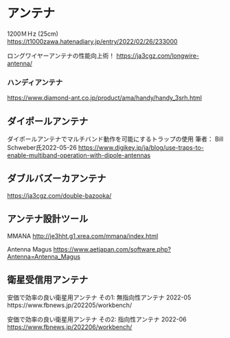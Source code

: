 # アンテナ

1200ＭＨz (25cm)
https://t1000zawa.hatenadiary.jp/entry/2022/02/26/233000

ロングワイヤーアンテナの性能向上術！
https://ja3cgz.com/longwire-antenna/

### ハンディアンテナ
https://www.diamond-ant.co.jp/product/ama/handy/handy_3srh.html

## ダイポールアンテナ
ダイポールアンテナでマルチバンド動作を可能にするトラップの使用
筆者： Bill Schweber氏2022-05-26
https://www.digikey.jp/ja/blog/use-traps-to-enable-multiband-operation-with-dipole-antennas

## ダブルバズーカアンテナ
https://ja3cgz.com/double-bazooka/

## アンテナ設計ツール
MMANA
http://je3hht.g1.xrea.com/mmana/index.html

Antenna Magus
https://www.aetjapan.com/software.php?Antenna=Antenna_Magus


## 衛星受信用アンテナ
<A name="satellite_receiving_antenna" id="satellite_receiving_antenna" />
安価で効率の良い衛星用アンテナ その1: 無指向性アンテナ 2022-05
https://www.fbnews.jp/202205/workbench/

安価で効率の良い衛星用アンテナ その2: 指向性アンテナ 2022-06
https://www.fbnews.jp/202206/workbench/

